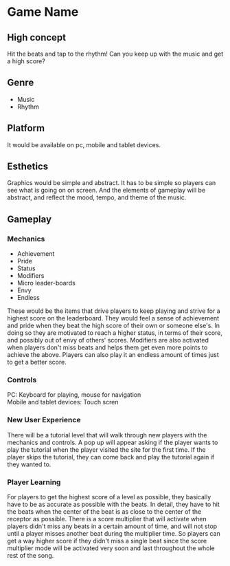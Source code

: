 # Game Name

## High concept

Hit the beats and tap to the rhythm! Can you keep up with the music and get a high score?

## Genre

* Music
* Rhythm

## Platform

It would be available on pc, mobile and tablet devices.

## Esthetics

Graphics would be simple and abstract. It has to be simple so players can see what is going on on screen. And the elements of gameplay will be abstract, and reflect the mood, tempo, and theme of the music.

## Gameplay
### Mechanics

* Achievement
* Pride
* Status
* Modifiers
* Micro leader-boards
* Envy
* Endless

These would be the items that drive players to keep playing and strive for a highest score on the leaderboard. They would feel a sense of achievement and pride when they beat the high score of their own or someone else's. In doing so they are motivated to reach a higher status, in terms of their score, and possibly out of envy of others' scores. Modifiers are also activated when players don't miss beats and helps them get even more points to achieve the above. Players can also play it an endless amount of times just to get a better score.

### Controls

PC: Keyboard for playing, mouse for navigation  
Mobile and tablet devices: Touch scren

### New User Experience

There will be a tutorial level that will walk through new players with the mechanics and controls. A pop up will appear asking if the player wants to play the tutorial when the player visited the site for the first time. If the player skips the tutorial, they can come back and play the tutorial again if they wanted to.

### Player Learning

For players to get the highest score of a level as possible, they basically have to be as accurate as possible with the beats. In detail, they have to hit the beats when the center of the beat is as close to the center of the receptor as possible. There is a score multiplier that will activate when players didn't miss any beats in a certain amount of time, and will not stop until a player misses another beat during the multiplier time. So players can get a way higher score if they didn't miss a single beat since the score multiplier mode will be activated very soon and last throughout the whole rest of the song.

